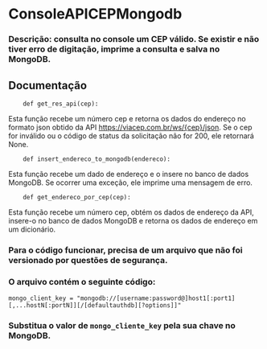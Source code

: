 # ConsoleAPICEPMongodb

### Descrição: consulta no console um CEP válido. Se existir e não tiver erro de digitação, imprime a consulta e salva no MongoDB.

## Documentação

```
    def get_res_api(cep):
```

Esta função recebe um número cep e retorna os dados do endereço no formato json
obtido da API https://viacep.com.br/ws/{cep}/json. Se o cep for inválido ou
o código de status da solicitação não for 200, ele retornará None.

```
    def insert_endereco_to_mongodb(endereco):
```

Esta função recebe um dado de endereço e o insere no banco de dados MongoDB. Se ocorrer uma exceção, ele imprime uma mensagem de erro.

```
    def get_endereco_por_cep(cep):
```

Esta função recebe um número cep, obtém os dados de endereço da API, insere-o no banco de dados MongoDB e retorna os dados de endereço em um dicionário.

### Para o código funcionar, precisa de um arquivo que não foi versionado por questões de segurança.

### O arquivo contém o seguinte código:

```
mongo_client_key = "mongodb://[username:password@]host1[:port1][,...hostN[:portN]][/[defaultauthdb][?options]]"

```

### Substitua o valor de `mongo_cliente_key` pela sua chave no MongoDB.
